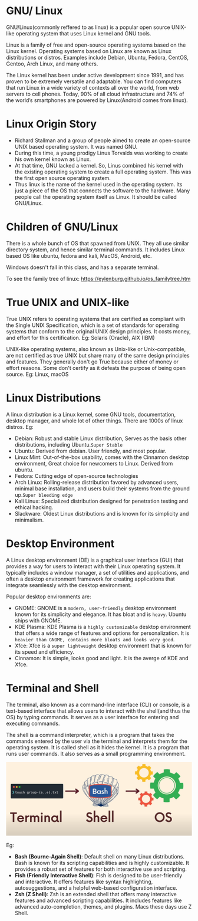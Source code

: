 # GNU/ Linux

GNU/Linux(commonly reffered to as linux) is a popular open source UNIX-like operating system that uses Linux kernel and GNU tools.

Linux is a family of free and open-source operating systems based on the Linux kernel. Operating systems based on Linux are known as Linux distributions or distros. Examples include Debian, Ubuntu, Fedora, CentOS, Gentoo, Arch Linux, and many others.

The Linux kernel has been under active development since 1991, and has proven to be extremely versatile and adaptable. You can find computers that run Linux in a wide variety of contexts all over the world, from web servers to cell phones. Today, 90% of all cloud infrastructure and 74% of the world’s smartphones are powered by Linux(Android comes from linux).

# Linux Origin Story

- Richard Stallman and a group of people aimed to create an open-source UNIX based operating system. It was named GNU.
- During this time, a young prodigy Linus Torvalds was working to create his own kernel known as Linux.
- At that time, GNU lacked a kernel. So, Linus combined his kernel with the existing operating system to create a full operating system. This was the first open source operating system.
- Thus linux is the name of the kernel used in the operating system. Its just a piece of the OS that connects the software to the hardware. Many people call the operating system itself as Linux. It should be called GNU/Linux.

# Children of GNU/Linux

There is a whole bunch of OS that spawned from UNIX. They all use similar directory system, and hence similar terminal commands.
It includes Linux based OS like ubuntu, fedora and kali, MacOS, Android, etc.

Windows doesn't fall in this class, and has a separate terminal.

To see the family tree of linux: https://eylenburg.github.io/os_familytree.htm

# True UNIX and UNIX-like

True UNIX refers to operating systems that are certified as compliant with the Single UNIX Specification, which is a set of standards for operating systems that conform to the original UNIX design principles. It costs money, and effort for this certification.
Eg: Solaris (Oracle), AIX (IBM)

UNIX-like operating systems, also known as Unix-like or Unix-compatible, are not certified as true UNIX but share many of the same design principles and features. They generally don't go True because either of money or effort reasons. Some don't certify as it defeats the purpose of being open source.
Eg: Linux, macOS

# Linux Distributions

A linux distribution is a Linux kernel, some GNU tools, documentation, desktop manager, and whole lot of other things. There are 1000s of linux distros.
Eg:

- Debian: Robust and stable Linux distribution, Serves as the basis other distributions, including Ubuntu.`Super Stable`
- Ubuntu: Derived from debian. User friendly, and most popular.
- Linux Mint: Out-of-the-box usability, comes with the Cinnamon desktop environment, Great choice for newcomers to Linux. Derived from ubuntu.
- Fedora: Cutting edge of open-source technologies
- Arch Linux: Rolling-release distribution favored by advanced users, minimal base installation, and users build their systems from the ground up.`Super bleeding edge`
- Kali Linux: Specialized distribution designed for penetration testing and ethical hacking.
- Slackware: Oldest Linux distributions and is known for its simplicity and minimalism.

# Desktop Environment
A Linux desktop environment (DE) is a graphical user interface (GUI) that provides a way for users to interact with their Linux operating system. It typically includes a window manager, a set of utilities and applications, and often a desktop environment framework for creating applications that integrate seamlessly with the desktop environment.

Popular desktop environments are:
- GNOME: GNOME is a `modern, user-friendly` desktop environment known for its simplicity and elegance. It has bloat and is `heavy`. Ubuntu ships with GNOME.
- KDE Plasma: KDE Plasma is a `highly customizable` desktop environment that offers a wide range of features and options for personalization. It is `heavier than GNOME, contains more bloats and looks very good`.
- Xfce: Xfce is a `super lightweight` desktop environment that is known for its speed and efficiency.
- Cinnamon: It is simple, looks good and light. It is the averge of KDE and Xfce.


# Terminal and Shell
The terminal, also known as a command-line interface (CLI) or console, is a text-based interface that allows users to interact with the shell(and thus the OS) by typing commands. It serves as a user interface for entering and executing commands.

The shell is a command interpreter, which is a program that takes the commands entered by the user via the terminal and interprets them for the operating system. It is called shell as it hides the kernel. It is a program that runs user commands. It also serves as a small programming environment.

![Alt text](<Screenshot from 2023-10-31 10-37-49.png>)

Eg:

- **Bash (Bourne-Again Shell)**: Default shell on many Linux distributions. Bash is known for its scripting capabilities and is highly customizable. It provides a robust set of features for both interactive use and scripting.
- **Fish (Friendly Interactive Shell)**: Fish is designed to be user-friendly and interactive. It offers features like syntax highlighting, autosuggestions, and a helpful web-based configuration interface.
- **Zsh (Z Shell)**: Zsh is an extended shell that offers many interactive features and advanced scripting capabilities. It includes features like advanced auto-completion, themes, and plugins. Macs these days use Z Shell.
